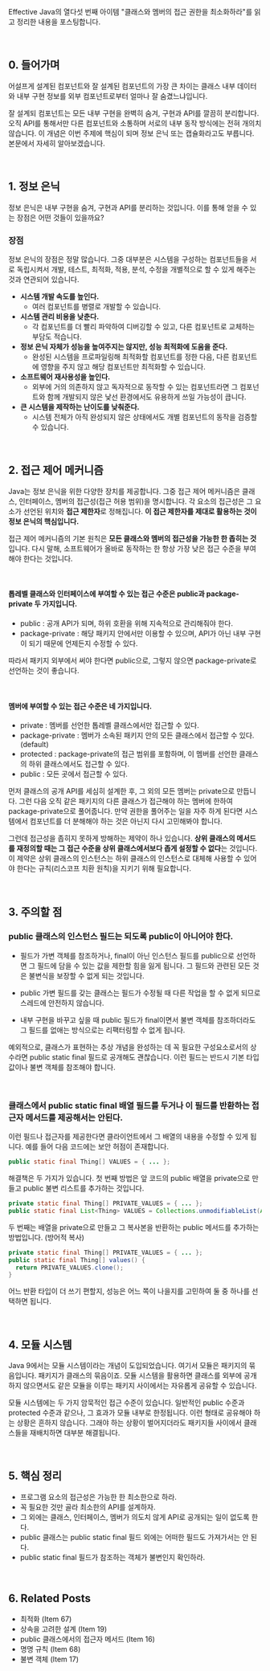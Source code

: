 Effective Java의 열다섯 번째 아이템 "클래스와 멤버의 접근 권한을 최소화하라"를 읽고 정리한 내용을 포스팅합니다.

<br>

## 0. 들어가며

어설프게 설계된 컴포넌트와 잘 설계된 컴포넌트의 가장 큰 차이는 클래스 내부 데이터와 내부 구현 정보를 외부 컴포넌트로부터 얼마나 잘 숨겼느냐입니다.

잘 설계되 컴포넌트는 모든 내부 구현을 완벽히 숨겨, 구현과 API를 깔끔히 분리합니다. 오직 API를 통해서만 다른 컴포넌트와 소통하며 서로의 내부 동작 방식에는 전혀 개의치 않습니다. 이 개념은 이번 주제에 핵심이 되며 정보 은닉 또는 캡슐화라고도 부릅니다. 본문에서 자세히 알아보겠습니다.

<br>

## 1. 정보 은닉

정보 은닉은 내부 구현을 숨겨, 구현과 API를 분리하는 것입니다. 이를 통해 얻을 수 있는 장점은 어떤 것들이 있을까요?

### 장점

정보 은닉의 장점은 정말 많습니다. 그중 대부분은 시스템을 구성하는 컴포넌트들을 서로 독립시켜서 개발, 테스트, 최적화, 적용, 분석, 수정을 개별적으로 할 수 있게 해주는 것과 연관되어 있습니다. 

- **시스템 개발 속도를 높인다.**
  - 여러 컴포넌트를 병렬로 개발할 수 있습니다.
- **시스템 관리 비용을 낮춘다.**
  - 각 컴포넌트를 더 빨리 파악하여 디버깅할 수 있고, 다른 컴포넌트로 교체하는 부담도 적습니다.
- **정보 은닉 자체가 성능을 높여주지는 않지만, 성능 최적화에 도움을 준다.**
  - 완성된 시스템을 프로파일링해 최적화할 컴포넌트를 정한 다음, 다른 컴포넌트에 영향을 주지 않고 해당 컴포넌트만 최적화할 수 있습니다.
- **소프트웨어 재사용성을 높인다.**
  - 외부에 거의 의존하지 않고 독자적으로 동작할 수 있는 컴포넌트라면 그 컴포넌트와 함께 개발되지 않은 낯선 환경에서도 유용하게 쓰일 가능성이 큽니다.
- **큰 시스템을 제작하는 난이도를 낮춰준다.**
  - 시스템 전체가 아직 완성되지 않은 상태에서도 개별 컴포넌트의 동작을 검증할 수 있습니다.

<br>

## 2. 접근 제어 메커니즘

Java는 정보 은닉을 위한 다양한 장치를 제공합니다. 그중 접근 제어 메커니즘은 클래스, 인터페이스, 멤버의 접근성(접근 허용 범위)을 명시합니다. 각 요소의 접근성은 그 요소가 선언된 위치와 **접근 제한자**로 정해집니다. **이 접근 제한자를 제대로 활용하는 것이 정보 은닉의 핵심입니다.**

접근 제어 메커니즘의 기본 원칙은 **모든 클래스와 멤버의 접근성을 가능한 한 좁히는 것**입니다. 다시 말해, 소프트웨어가 올바로 동작하는 한 항상 가장 낮은 접근 수준을 부여해야 한다는 것입니다.

<br>

#### **톱레벨 클래스와 인터페이스**에 부여할 수 있는 접근 수준은 public과 package-private 두 가지입니다.

- public : 공개 API가 되며, 하위 호환을 위해 지속적으로 관리해줘야 한다.
- package-private : 해당 패키지 안에서만 이용할 수 있으며, API가 아닌 내부 구현이 되기 때문에 언제든지 수정할 수 있다.

따라서 패키지 외부에서 써야 한다면 public으로, 그렇지 않으면 package-private로 선언하는 것이 좋습니다.

<br>

#### **멤버**에 부여할 수 있는 접근 수준은 네 가지입니다.

- private : 멤버를 선언한 톱레벨 클래스에서만 접근할 수 있다.
- package-private : 멤버가 소속된 패키지 안의 모든 클래스에서 접근할 수 있다. (default)
- protected : package-private의 접근 범위를 포함하며, 이 멤버를 선언한 클래스의 하위 클래스에서도 접근할 수 있다.
- public : 모든 곳에서 접근할 수 있다.

먼저 클래스의 공개 API를 세심히 설계한 후, 그 외의 모든 멤버는 private으로 만듭니다. 그런 다음 오직 같은 패키지의 다른 클래스가 접근해야 하는 멤버에 한하여 package-private으로 풀어줍니다. 만약 권한을 풀어주는 일을 자주 하게 된다면 시스템에서 컴포넌트를 더 분해해야 하는 것은 아닌지 다시 고민해봐야 합니다.

그런데 접근성을 좁히지 못하게 방해하는 제약이 하나 있습니다. **상위 클래스의 메서드를 재정의할 때는 그 접근 수준을 상위 클래스에서보다 좁게 설정할 수 없다**는 것입니다. 이 제약은 상위 클래스의 인스턴스는 하위 클래스의 인스턴스로 대체해 사용할 수 있어야 한다는 규칙(리스코프 치환 원칙)을 지키기 위해 필요합니다.

<br>

## 3. 주의할 점

### public 클래스의 인스턴스 필드는 되도록 public이 아니어야 한다.

- 필드가 가변 객체를 참조하거나, final이 아닌 인스턴스 필드를 public으로 선언하면 그 필드에 담을 수 있는 값을 제한할 힘을 잃게 됩니다. 그 필드와 관련된 모든 것은 불변식을 보장할 수 없게 되는 것입니다.
- public 가변 필드를 갖는 클래스는 필드가 수정될 때 다른 작업을 할 수 없게 되므로 스레드에 안전하지 않습니다. 

- 내부 구현을 바꾸고 싶을 때 public 필드가 final이면서 불변 객체를 참조하더라도 그 필드를 없애는 방식으로는 리팩터링할 수 없게 됩니다.

예외적으로, 클래스가 표현하는 추상 개념을 완성하는 데 꼭 필요한 구성요소로서의 상수라면 public static final 필드로 공개해도 괜찮습니다. 이런 필드는 반드시 기본 타입 값이나 불변 객체를 참조해야 합니다.

<br>

### 클래스에서 public static final 배열 필드를 두거나 이 필드를 반환하는 접근자 메서드를 제공해서는 안된다.

이런 필드나 접근자를 제공한다면 클라이언트에서 그 배열의 내용을 수정할 수 있게 됩니다. 예를 들어 다음 코드에는 보안 허점이 존재합니다.

```java
public static final Thing[] VALUES = { ... };
```

해결책은 두 가지가 있습니다. 첫 번째 방법은 앞 코드의 public 배열을 private으로 만들고 public 불변 리스트를 추가하는 것입니다. 

```java
private static final Thing[] PRIVATE_VALUES = { ... };
public static final List<Thing> VALUES = Collections.unmodifiableList(Arrays.asList(PRIVATE_VALUES));
```

두 번째는 배열을 private으로 만들고 그 복사본을 반환하는 public 메서드를 추가하는 방법입니다. (방어적 복사)

```java
private static final Thing[] PRIVATE_VALUES = { ... };
public static final Thing[] values() {
  return PRIVATE_VALUES.clone();
}
```

어느 반환 타입이 더 쓰기 편할지, 성능은 어느 쪽이 나을지를 고민하여 둘 중 하나를 선택하면 됩니다.

<br>

## 4. 모듈 시스템

Java 9에서는 모듈 시스템이라는 개념이 도입되었습니다. 여기서 모듈은 패키지의 묶음입니다. 패키지가 클래스의 묶음이죠. 모듈 시스템을 활용하면 클래스를 외부에 공개하지 않으면서도 같은 모듈을 이루는 패키지 사이에서는 자유롭게 공유할 수 있습니다. 

모듈 시스템에는 두 가지 암묵적인 접근 수준이 있습니다. 일반적인 public 수준과 protected 수준과 같으나, 그 효과가 모듈 내부로 한정됩니다. 이런 형태로 공유해야 하는 상황은 흔하지 않습니다. 그래야 하는 상황이 벌어지더라도 패키지들 사이에서 클래스들을 재배치하면 대부분 해결됩니다. 

<br>

## 5. 핵심 정리

- 프로그램 요소의 접근성은 가능한 한 최소한으로 하라.
- 꼭 필요한 것만 골라 최소한의 API를 설계하자.
- 그 외에는 클래스, 인터페이스, 멤버가 의도치 않게 API로 공개되는 일이 없도록 한다.
- public 클래스는 public static final 필드 외에는 어떠한 필드도 가져가서는 안 된다.
- public static final 필드가 참조하는 객체가 불변인지 확인하라.

<br>

## 6. Related Posts

- 최적화 (Item 67)
- 상속을 고려한 설계 (Item 19)
- public 클래스에서의 접근자 메서드 (Item 16)
- 명명 규칙 (Item 68)
- 불변 객체 (Item 17)
